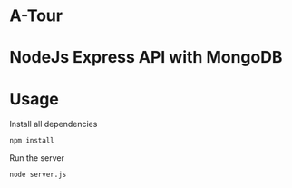 # A-Tour

# NodeJs Express API with MongoDB  

# Usage

Install all dependencies
```sh
npm install
```

Run the server
```sh
node server.js
```
